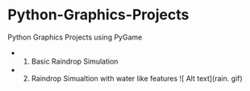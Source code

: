 # Python-Graphics-Projects
Python Graphics Projects using PyGame

- 1. Basic Raindrop Simulation 
- 2. Raindrop Simualtion with water like features 
   ![ Alt text](rain. gif) 
    
